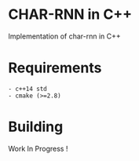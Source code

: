 # CHAR-RNN in C++
Implementation of char-rnn in C++

# Requirements
```
- c++14 std
- cmake (>=2.8)
```

# Building 

Work In Progress !